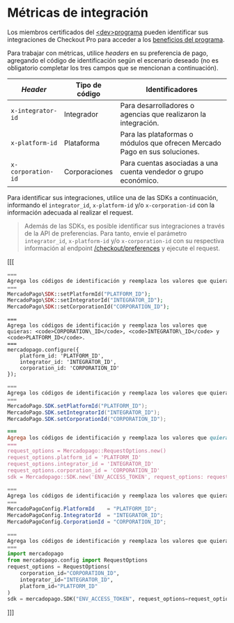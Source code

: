 # Métricas de integración

Los miembros certificados del [&lt;dev>programa](https://www.mercadopago.com/developers/en/developer-program) pueden identificar sus integraciones de Checkout Pro para acceder a los [beneficios del programa](https://www.mercadopago.com/developers/pt/developer-program#dev-program-benefits).

Para trabajar con métricas, utilice _headers_ en su preferencia de pago, agregando el código de identificación según el escenario deseado (no es obligatorio completar los tres campos que se mencionan a continuación).

| _Header_ | Tipo de código | Identificadores |
| --- | --- | --- |
| `x-integrator-id` | Integrador | Para desarrolladores o agencias que realizaron la integración. |
| `x-platform-id` | Plataforma | Para las plataformas o módulos que ofrecen Mercado Pago en sus soluciones. |
| `x-corporation-id` | Corporaciones | Para cuentas asociadas a una cuenta vendedor o grupo económico. |

Para identificar sus integraciones, utilice una de las SDKs a continuación, informando el `integrator_id`, `x-platform-id` y/o `x-corporation-id` con la información adecuada al realizar el request.

> Además de las SDKs, es posible identificar sus integraciones a través de la API de preferencias. Para tanto, envie el parámetro `integrator_id`, `x-platform-id` y/o `x-corporation-id` con su respectiva información al endpoint [/checkout/preferences](/developers/es/reference/preferences/_checkout_preferences/post) y ejecute el request.

[[[
```php
===
Agrega los códigos de identificación y reemplaza los valores que quieras: <code>CORPORATION\_ID</code>, <code>INTEGRATOR\_ID</code> y <code>PLATFORM_ID</code>.
===
MercadoPago\SDK::setPlatformId("PLATFORM_ID");
MercadoPago\SDK::setIntegratorId("INTEGRATOR_ID");
MercadoPago\SDK::setCorporationId("CORPORATION_ID");
```
```node
===
Agrega los códigos de identificación y reemplaza los valores que quieras: <code>CORPORATION\_ID</code>, <code>INTEGRATOR\_ID</code> y <code>PLATFORM_ID</code>.
===
mercadopago.configure({
    platform_id: 'PLATFORM_ID',
    integrator_id: 'INTEGRATOR_ID',
    corporation_id: 'CORPORATION_ID'
});
```
```java
===
Agrega los códigos de identificación y reemplaza los valores que quieras: <code>CORPORATION\_ID</code>, <code>INTEGRATOR\_ID</code> y <code>PLATFORM_ID</code>.
===
MercadoPago.SDK.setPlatformId("PLATFORM_ID");
MercadoPago.SDK.setIntegratorId("INTEGRATOR_ID");
MercadoPago.SDK.setCorporationId("CORPORATION_ID");
```
```ruby
===
Agrega los códigos de identificación y reemplaza los valores que quieras: <code>CORPORATION\_ID</code>, <code>INTEGRATOR\_ID</code> y <code>PLATFORM_ID</code>.
===
request_options = Mercadopago::RequestOptions.new()
request_options.platform_id = 'PLATFORM_ID'
request_options.integrator_id = 'INTEGRATOR_ID'
request_options.corporation_id = 'CORPORATION_ID'
sdk = Mercadopago::SDK.new('ENV_ACCESS_TOKEN', request_options: request_options)
```
```csharp
===
Agrega los códigos de identificación y reemplaza los valores que quieras: <code>CORPORATION\_ID</code>, <code>INTEGRATOR\_ID</code> y <code>PLATFORM_ID</code>.
===
MercadoPagoConfig.PlatformId    = "PLATFORM_ID";
MercadoPagoConfig.IntegratorId  = "INTEGRATOR_ID";
MercadoPagoConfig.CorporationId = "CORPORATION_ID";
```
```python
===
Agrega los códigos de identificación y reemplaza los valores que quieras: <code>CORPORATION\_ID</code>, <code>INTEGRATOR\_ID</code> y <code>PLATFORM_ID</code>.
===
import mercadopago
from mercadopago.config import RequestOptions
request_options = RequestOptions(
    corporation_id="CORPORATION_ID",
    integrator_id="INTEGRATOR_ID",
    platform_id="PLATFORM_ID"
)
sdk = mercadopago.SDK("ENV_ACCESS_TOKEN", request_options=request_options)
```
]]]